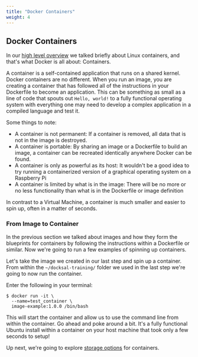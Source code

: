 ```yaml
---
title: "Docker Containers"
weight: 4
---
```


## Docker Containers

In our [high level overview](/intro-docker/high-level/) we talked briefly about Linux containers, and that's what Docker is all about: Containers.

A container is a self-contained application that runs on a shared kernel. Docker containers are no different. When you run an image, you are creating a container that has followed all of the instructions in your Dockerfile to become an application. This can be something as small as a line of code that spouts out `Hello, world!` to a fully functional operating system with everything one may need to develop a complex application in a compiled language and test it.

Some things to note:

* A container is not permanent: If a container is removed, all data that is not in the image is destroyed.
* A container is portable: By sharing an image or a Dockerfile to build an image, a container can be recreated identically anywhere Docker can be found.
* A container is only as powerful as its host: It wouldn't be a good idea to try running a containerized version of a graphical operating system on a Raspberry Pi
* A container is limited by what is in the image: There will be no more or no less functionality than what is in the Dockerfile or image definition

In contrast to a Virtual Machine, a container is much smaller and easier to spin up, often in a matter of seconds.

### From Image to Container

In the previous section we talked about images and how they form the blueprints for containers by following the instructions within a Dockerfile or similar. Now we're going to run a few examples of spinning up containers.

Let's take the image we created in our last step and spin up a container. From within the `~/docksal-training/` folder we used in the last step we're going to now run the container.

Enter the following in your terminal:

```shell
$ docker run -it \
  --name=test_container \
  image-example:1.0.0 /bin/bash
```

This will start the container and allow us to use the command line from within the container. Go ahead and poke around a bit. It's a fully functional Ubuntu install within a container on your host machine that took only a few seconds to setup!

Up next, we're going to explore [storage options](/intro-docker/docker-basics/docker-components/storage) for containers.
